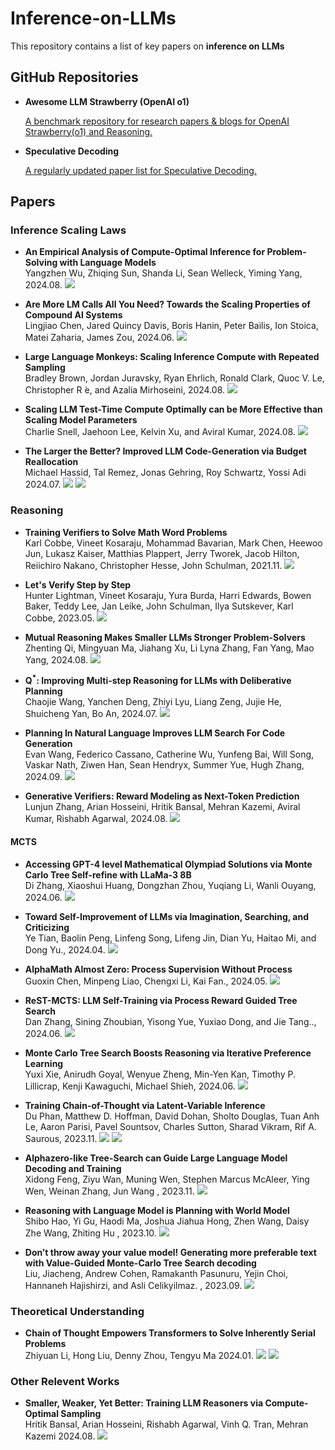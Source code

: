 # Inference-on-LLMs
This repository contains a list of key papers on **inference on LLMs**

## GitHub Repositories

- **Awesome LLM Strawberry (OpenAI o1)**  
 
  [A benchmark repository for research papers & blogs for OpenAI Strawberry(o1) and Reasoning.](https://github.com/hemingkx/Spec-Bench)

- **Speculative Decoding**
  
  [A regularly updated paper list for Speculative Decoding.](https://github.com/hemingkx/SpeculativeDecodingPapers/tree/main)


## Papers

### Inference Scaling Laws

- **An Empirical Analysis of Compute-Optimal Inference for Problem-Solving with Language Models**  
  Yangzhen Wu, Zhiqing Sun, Shanda Li, Sean Welleck, Yiming Yang, 2024.08. ![](https://img.shields.io/badge/Arxiv-orange)
  
- **Are More LM Calls All You Need?  Towards the Scaling Properties of Compound AI Systems**  
  Lingjiao Chen, Jared Quincy Davis, Boris Hanin, Peter Bailis, Ion Stoica, Matei Zaharia, James Zou, 2024.06. ![](https://img.shields.io/badge/Arxiv-orange)
  
- **Large Language Monkeys: Scaling Inference Compute  with Repeated Sampling**  
  Bradley Brown, Jordan Juravsky, Ryan Ehrlich, Ronald Clark, Quoc V. Le, Christopher R ́e, and Azalia Mirhoseini, 2024.08. ![](https://img.shields.io/badge/Arxiv-orange)

- **Scaling LLM Test-Time Compute Optimally can be More Effective than Scaling Model Parameters**  
  Charlie Snell, Jaehoon Lee, Kelvin Xu, and Aviral Kumar, 2024.08. ![](https://img.shields.io/badge/DeepMind-blue)

- **The Larger the Better? Improved LLM Code-Generation via Budget Reallocation**  
  Michael Hassid, Tal Remez, Jonas Gehring, Roy Schwartz, Yossi Adi 2024.07. ![](https://img.shields.io/badge/COLM-orange) ![](https://img.shields.io/badge/OpenReview-orange)

### Reasoning

- **Training Verifiers to Solve Math Word Problems**  
  Karl Cobbe, Vineet Kosaraju, Mohammad Bavarian, Mark Chen, Heewoo Jun, Lukasz Kaiser, Matthias Plappert, Jerry Tworek, Jacob Hilton, Reiichiro Nakano, Christopher Hesse, John Schulman, 2021.11.  ![](https://img.shields.io/badge/OpenAI-blue)

- **Let's Verify Step by Step**  
  Hunter Lightman, Vineet Kosaraju, Yura Burda, Harri Edwards, Bowen Baker, Teddy Lee, Jan Leike, John Schulman, Ilya Sutskever, Karl Cobbe, 2023.05.  ![](https://img.shields.io/badge/OpenAI-blue)

- **Mutual Reasoning Makes Smaller LLMs Stronger Problem-Solvers**  
  Zhenting Qi, Mingyuan Ma, Jiahang Xu, Li Lyna Zhang, Fan Yang, Mao Yang, 2024.08.  ![](https://img.shields.io/badge/Microsoft-blue)

-  **Q<sup>*</sup>: Improving Multi-step Reasoning for LLMs with Deliberative Planning**    
  Chaojie Wang, Yanchen Deng, Zhiyi Lyu, Liang Zeng, Jujie He, Shuicheng Yan, Bo An, 2024.07. ![](https://img.shields.io/badge/Arxiv-orange)

- **Planning In Natural Language Improves LLM Search For Code Generation**  
  Evan Wang, Federico Cassano, Catherine Wu, Yunfeng Bai, Will Song, Vaskar Nath, Ziwen Han, Sean Hendryx, Summer Yue, Hugh Zhang, 2024.09.  ![](https://img.shields.io/badge/ScaleAI-blue)

- **Generative Verifiers: Reward Modeling as Next-Token Prediction**  
  Lunjun Zhang, Arian Hosseini, Hritik Bansal, Mehran Kazemi, Aviral Kumar, Rishabh Agarwal, 2024.08.  ![](https://img.shields.io/badge/OpenAI-blue)

#### MCTS

-  **Accessing GPT-4 level Mathematical Olympiad Solutions via Monte Carlo Tree Self-refine with LLaMa-3 8B**    
  Di Zhang, Xiaoshui Huang, Dongzhan Zhou, Yuqiang Li, Wanli Ouyang, 2024.06. ![](https://img.shields.io/badge/Arxiv-orange)

-  **Toward Self-Improvement of LLMs via Imagination, Searching, and Criticizing**    
  Ye Tian, Baolin Peng, Linfeng Song, Lifeng Jin, Dian Yu, Haitao Mi, and Dong Yu., 2024.04. ![](https://img.shields.io/badge/Arxiv-orange)

-  **AlphaMath Almost Zero: Process Supervision Without Process**    
  Guoxin Chen, Minpeng Liao, Chengxi Li, Kai Fan., 2024.05. ![](https://img.shields.io/badge/Arxiv-orange)

-  **ReST-MCTS: LLM Self-Training via Process Reward Guided Tree Search**    
  Dan Zhang, Sining Zhoubian, Yisong Yue, Yuxiao Dong, and Jie Tang.., 2024.06. ![](https://img.shields.io/badge/Arxiv-orange)

-  **Monte Carlo Tree Search Boosts Reasoning via Iterative Preference Learning**    
  Yuxi Xie, Anirudh Goyal, Wenyue Zheng, Min-Yen Kan, Timothy P. Lillicrap, Kenji Kawaguchi, Michael Shieh, 2024.06. ![](https://img.shields.io/badge/Arxiv-orange)

-  **Training Chain-of-Thought via Latent-Variable Inference**    
  Du Phan, Matthew D. Hoffman, David Dohan, Sholto Douglas, Tuan Anh Le, Aaron Parisi, Pavel Sountsov, Charles Sutton, Sharad Vikram, Rif A. Saurous, 2023.11. ![](https://img.shields.io/badge/Google-blue)  ![](https://img.shields.io/badge/NIPS-orange)

-  **Alphazero-like Tree-Search can Guide Large Language Model Decoding and Training**    
  Xidong Feng, Ziyu Wan, Muning Wen, Stephen Marcus McAleer, Ying Wen, Weinan Zhang, Jun Wang
, 2023.11. ![](https://img.shields.io/badge/NIPS_FMDM_Workshop-orange)

-  **Reasoning with Language Model is Planning with World Model**    
  Shibo Hao, Yi Gu, Haodi Ma, Joshua Jiahua Hong, Zhen Wang, Daisy Zhe Wang, Zhiting Hu
, 2023.10. ![](https://img.shields.io/badge/EMNLP-orange)

-  **Don’t throw away your value model! Generating more preferable text with Value-Guided Monte-Carlo Tree Search decoding**    
  Liu, Jiacheng, Andrew Cohen, Ramakanth Pasunuru, Yejin Choi, Hannaneh Hajishirzi, and Asli Celikyilmaz.
, 2023.09. ![](https://img.shields.io/badge/COLM-orange)


### Theoretical Understanding

- **Chain of Thought Empowers Transformers to Solve Inherently Serial Problems**  
  Zhiyuan Li, Hong Liu, Denny Zhou, Tengyu Ma 2024.01. ![](https://img.shields.io/badge/ICLR-orange) ![](https://img.shields.io/badge/OpenReview-orange)
  
### Other Relevent Works

- **Smaller, Weaker, Yet Better: Training LLM Reasoners via Compute-Optimal Sampling**  
  Hritik Bansal, Arian Hosseini, Rishabh Agarwal, Vinh Q. Tran, Mehran Kazemi 2024.08. ![](https://img.shields.io/badge/DeepMind-blue)



